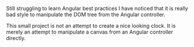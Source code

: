 Still struggling to learn Angular best practices I have noticed that it is 
really bad style to manipulate the DOM tree from the Angular controller.

This small project is not an attempt to create a nice looking clock. It is 
merely an attempt to manipulate a canvas from an Angular controller directly.
